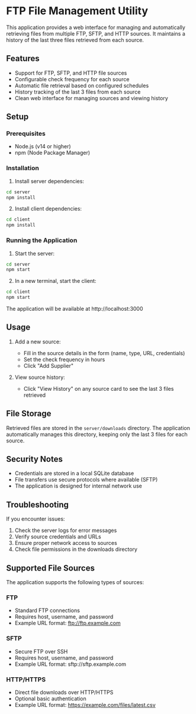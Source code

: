 # FTP File Management Utility

This application provides a web interface for managing and automatically retrieving files from multiple FTP, SFTP, and HTTP sources. It maintains a history of the last three files retrieved from each source.

## Features

- Support for FTP, SFTP, and HTTP file sources
- Configurable check frequency for each source
- Automatic file retrieval based on configured schedules
- History tracking of the last 3 files from each source
- Clean web interface for managing sources and viewing history

## Setup

### Prerequisites

- Node.js (v14 or higher)
- npm (Node Package Manager)

### Installation

1. Install server dependencies:
```bash
cd server
npm install
```

2. Install client dependencies:
```bash
cd client
npm install
```

### Running the Application

1. Start the server:
```bash
cd server
npm start
```

2. In a new terminal, start the client:
```bash
cd client
npm start
```

The application will be available at http://localhost:3000

## Usage

1. Add a new source:
   - Fill in the source details in the form (name, type, URL, credentials)
   - Set the check frequency in hours
   - Click "Add Supplier"

2. View source history:
   - Click "View History" on any source card to see the last 3 files retrieved

## File Storage

Retrieved files are stored in the `server/downloads` directory. The application automatically manages this directory, keeping only the last 3 files for each source.

## Security Notes

- Credentials are stored in a local SQLite database
- File transfers use secure protocols where available (SFTP)
- The application is designed for internal network use

## Troubleshooting

If you encounter issues:

1. Check the server logs for error messages
2. Verify source credentials and URLs
3. Ensure proper network access to sources
4. Check file permissions in the downloads directory

## Supported File Sources

The application supports the following types of sources:

### FTP
- Standard FTP connections
- Requires host, username, and password
- Example URL format: ftp://ftp.example.com

### SFTP
- Secure FTP over SSH
- Requires host, username, and password
- Example URL format: sftp://sftp.example.com

### HTTP/HTTPS
- Direct file downloads over HTTP/HTTPS
- Optional basic authentication
- Example URL format: https://example.com/files/latest.csv
